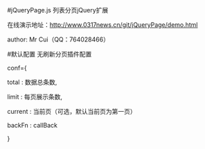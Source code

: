 #jQueryPage.js
列表分页jQuery扩展

在线演示地址：http://www.0317news.cn/git/jQueryPage/demo.html

author: Mr Cui（QQ：764028466）

#默认配置
无刷新分页插件配置

conf={

   total  : 数据总条数,
   
   limit  :  每页展示条数,
   
   current :  当前页（可选，默认当前页为第一页）
   
   backFn  :  callBack

}

